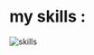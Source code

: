 <h1>my skills : </h1>
<img src="https://skillicons.dev/icons?i=html,css,bootstrap,tailwindcss,js,react,github,py,django,nodejs,express,mysql,mongodb" alt="skills"/>
